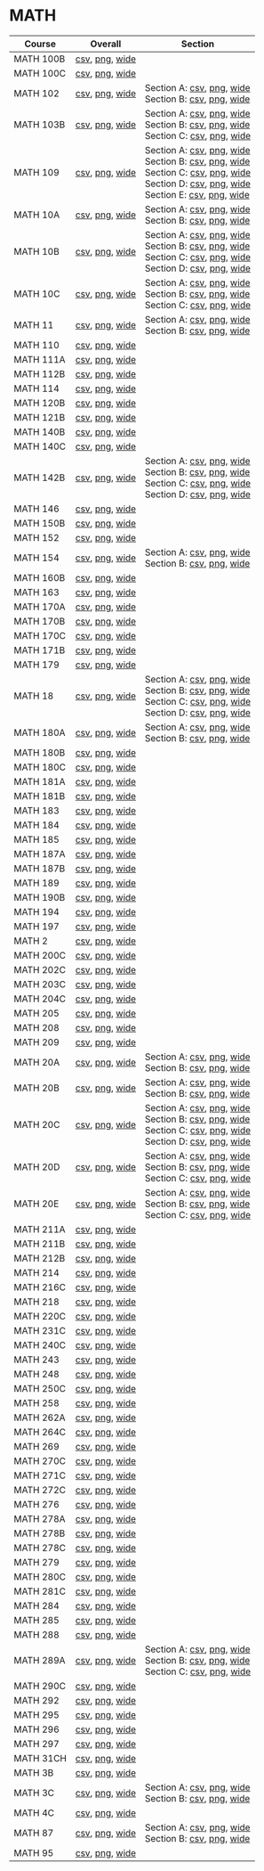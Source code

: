 # MATH

| Course | Overall | Section |
| ------ | ------- | ------- |
| MATH 100B | [csv](https://github.com/UCSD-Historical-Enrollment-Data/2025Spring/blob/main/overall/MATH%20100B.csv), [png](https://raw.githubusercontent.com/UCSD-Historical-Enrollment-Data/2025Spring/main/plot_overall/MATH%20100B.png), [wide](https://raw.githubusercontent.com/UCSD-Historical-Enrollment-Data/2025Spring/main/plot_overall_wide/MATH%20100B.png) |  |
| MATH 100C | [csv](https://github.com/UCSD-Historical-Enrollment-Data/2025Spring/blob/main/overall/MATH%20100C.csv), [png](https://raw.githubusercontent.com/UCSD-Historical-Enrollment-Data/2025Spring/main/plot_overall/MATH%20100C.png), [wide](https://raw.githubusercontent.com/UCSD-Historical-Enrollment-Data/2025Spring/main/plot_overall_wide/MATH%20100C.png) |  |
| MATH 102 | [csv](https://github.com/UCSD-Historical-Enrollment-Data/2025Spring/blob/main/overall/MATH%20102.csv), [png](https://raw.githubusercontent.com/UCSD-Historical-Enrollment-Data/2025Spring/main/plot_overall/MATH%20102.png), [wide](https://raw.githubusercontent.com/UCSD-Historical-Enrollment-Data/2025Spring/main/plot_overall_wide/MATH%20102.png) | Section A: [csv](https://github.com/UCSD-Historical-Enrollment-Data/2025Spring/blob/main/section/MATH%20102_A.csv), [png](https://raw.githubusercontent.com/UCSD-Historical-Enrollment-Data/2025Spring/main/plot_section/MATH%20102_A.png), [wide](https://raw.githubusercontent.com/UCSD-Historical-Enrollment-Data/2025Spring/main/plot_section_wide/MATH%20102_A.png)<br>Section B: [csv](https://github.com/UCSD-Historical-Enrollment-Data/2025Spring/blob/main/section/MATH%20102_B.csv), [png](https://raw.githubusercontent.com/UCSD-Historical-Enrollment-Data/2025Spring/main/plot_section/MATH%20102_B.png), [wide](https://raw.githubusercontent.com/UCSD-Historical-Enrollment-Data/2025Spring/main/plot_section_wide/MATH%20102_B.png) |
| MATH 103B | [csv](https://github.com/UCSD-Historical-Enrollment-Data/2025Spring/blob/main/overall/MATH%20103B.csv), [png](https://raw.githubusercontent.com/UCSD-Historical-Enrollment-Data/2025Spring/main/plot_overall/MATH%20103B.png), [wide](https://raw.githubusercontent.com/UCSD-Historical-Enrollment-Data/2025Spring/main/plot_overall_wide/MATH%20103B.png) | Section A: [csv](https://github.com/UCSD-Historical-Enrollment-Data/2025Spring/blob/main/section/MATH%20103B_A.csv), [png](https://raw.githubusercontent.com/UCSD-Historical-Enrollment-Data/2025Spring/main/plot_section/MATH%20103B_A.png), [wide](https://raw.githubusercontent.com/UCSD-Historical-Enrollment-Data/2025Spring/main/plot_section_wide/MATH%20103B_A.png)<br>Section B: [csv](https://github.com/UCSD-Historical-Enrollment-Data/2025Spring/blob/main/section/MATH%20103B_B.csv), [png](https://raw.githubusercontent.com/UCSD-Historical-Enrollment-Data/2025Spring/main/plot_section/MATH%20103B_B.png), [wide](https://raw.githubusercontent.com/UCSD-Historical-Enrollment-Data/2025Spring/main/plot_section_wide/MATH%20103B_B.png)<br>Section C: [csv](https://github.com/UCSD-Historical-Enrollment-Data/2025Spring/blob/main/section/MATH%20103B_C.csv), [png](https://raw.githubusercontent.com/UCSD-Historical-Enrollment-Data/2025Spring/main/plot_section/MATH%20103B_C.png), [wide](https://raw.githubusercontent.com/UCSD-Historical-Enrollment-Data/2025Spring/main/plot_section_wide/MATH%20103B_C.png) |
| MATH 109 | [csv](https://github.com/UCSD-Historical-Enrollment-Data/2025Spring/blob/main/overall/MATH%20109.csv), [png](https://raw.githubusercontent.com/UCSD-Historical-Enrollment-Data/2025Spring/main/plot_overall/MATH%20109.png), [wide](https://raw.githubusercontent.com/UCSD-Historical-Enrollment-Data/2025Spring/main/plot_overall_wide/MATH%20109.png) | Section A: [csv](https://github.com/UCSD-Historical-Enrollment-Data/2025Spring/blob/main/section/MATH%20109_A.csv), [png](https://raw.githubusercontent.com/UCSD-Historical-Enrollment-Data/2025Spring/main/plot_section/MATH%20109_A.png), [wide](https://raw.githubusercontent.com/UCSD-Historical-Enrollment-Data/2025Spring/main/plot_section_wide/MATH%20109_A.png)<br>Section B: [csv](https://github.com/UCSD-Historical-Enrollment-Data/2025Spring/blob/main/section/MATH%20109_B.csv), [png](https://raw.githubusercontent.com/UCSD-Historical-Enrollment-Data/2025Spring/main/plot_section/MATH%20109_B.png), [wide](https://raw.githubusercontent.com/UCSD-Historical-Enrollment-Data/2025Spring/main/plot_section_wide/MATH%20109_B.png)<br>Section C: [csv](https://github.com/UCSD-Historical-Enrollment-Data/2025Spring/blob/main/section/MATH%20109_C.csv), [png](https://raw.githubusercontent.com/UCSD-Historical-Enrollment-Data/2025Spring/main/plot_section/MATH%20109_C.png), [wide](https://raw.githubusercontent.com/UCSD-Historical-Enrollment-Data/2025Spring/main/plot_section_wide/MATH%20109_C.png)<br>Section D: [csv](https://github.com/UCSD-Historical-Enrollment-Data/2025Spring/blob/main/section/MATH%20109_D.csv), [png](https://raw.githubusercontent.com/UCSD-Historical-Enrollment-Data/2025Spring/main/plot_section/MATH%20109_D.png), [wide](https://raw.githubusercontent.com/UCSD-Historical-Enrollment-Data/2025Spring/main/plot_section_wide/MATH%20109_D.png)<br>Section E: [csv](https://github.com/UCSD-Historical-Enrollment-Data/2025Spring/blob/main/section/MATH%20109_E.csv), [png](https://raw.githubusercontent.com/UCSD-Historical-Enrollment-Data/2025Spring/main/plot_section/MATH%20109_E.png), [wide](https://raw.githubusercontent.com/UCSD-Historical-Enrollment-Data/2025Spring/main/plot_section_wide/MATH%20109_E.png) |
| MATH 10A | [csv](https://github.com/UCSD-Historical-Enrollment-Data/2025Spring/blob/main/overall/MATH%2010A.csv), [png](https://raw.githubusercontent.com/UCSD-Historical-Enrollment-Data/2025Spring/main/plot_overall/MATH%2010A.png), [wide](https://raw.githubusercontent.com/UCSD-Historical-Enrollment-Data/2025Spring/main/plot_overall_wide/MATH%2010A.png) | Section A: [csv](https://github.com/UCSD-Historical-Enrollment-Data/2025Spring/blob/main/section/MATH%2010A_A.csv), [png](https://raw.githubusercontent.com/UCSD-Historical-Enrollment-Data/2025Spring/main/plot_section/MATH%2010A_A.png), [wide](https://raw.githubusercontent.com/UCSD-Historical-Enrollment-Data/2025Spring/main/plot_section_wide/MATH%2010A_A.png)<br>Section B: [csv](https://github.com/UCSD-Historical-Enrollment-Data/2025Spring/blob/main/section/MATH%2010A_B.csv), [png](https://raw.githubusercontent.com/UCSD-Historical-Enrollment-Data/2025Spring/main/plot_section/MATH%2010A_B.png), [wide](https://raw.githubusercontent.com/UCSD-Historical-Enrollment-Data/2025Spring/main/plot_section_wide/MATH%2010A_B.png) |
| MATH 10B | [csv](https://github.com/UCSD-Historical-Enrollment-Data/2025Spring/blob/main/overall/MATH%2010B.csv), [png](https://raw.githubusercontent.com/UCSD-Historical-Enrollment-Data/2025Spring/main/plot_overall/MATH%2010B.png), [wide](https://raw.githubusercontent.com/UCSD-Historical-Enrollment-Data/2025Spring/main/plot_overall_wide/MATH%2010B.png) | Section A: [csv](https://github.com/UCSD-Historical-Enrollment-Data/2025Spring/blob/main/section/MATH%2010B_A.csv), [png](https://raw.githubusercontent.com/UCSD-Historical-Enrollment-Data/2025Spring/main/plot_section/MATH%2010B_A.png), [wide](https://raw.githubusercontent.com/UCSD-Historical-Enrollment-Data/2025Spring/main/plot_section_wide/MATH%2010B_A.png)<br>Section B: [csv](https://github.com/UCSD-Historical-Enrollment-Data/2025Spring/blob/main/section/MATH%2010B_B.csv), [png](https://raw.githubusercontent.com/UCSD-Historical-Enrollment-Data/2025Spring/main/plot_section/MATH%2010B_B.png), [wide](https://raw.githubusercontent.com/UCSD-Historical-Enrollment-Data/2025Spring/main/plot_section_wide/MATH%2010B_B.png)<br>Section C: [csv](https://github.com/UCSD-Historical-Enrollment-Data/2025Spring/blob/main/section/MATH%2010B_C.csv), [png](https://raw.githubusercontent.com/UCSD-Historical-Enrollment-Data/2025Spring/main/plot_section/MATH%2010B_C.png), [wide](https://raw.githubusercontent.com/UCSD-Historical-Enrollment-Data/2025Spring/main/plot_section_wide/MATH%2010B_C.png)<br>Section D: [csv](https://github.com/UCSD-Historical-Enrollment-Data/2025Spring/blob/main/section/MATH%2010B_D.csv), [png](https://raw.githubusercontent.com/UCSD-Historical-Enrollment-Data/2025Spring/main/plot_section/MATH%2010B_D.png), [wide](https://raw.githubusercontent.com/UCSD-Historical-Enrollment-Data/2025Spring/main/plot_section_wide/MATH%2010B_D.png) |
| MATH 10C | [csv](https://github.com/UCSD-Historical-Enrollment-Data/2025Spring/blob/main/overall/MATH%2010C.csv), [png](https://raw.githubusercontent.com/UCSD-Historical-Enrollment-Data/2025Spring/main/plot_overall/MATH%2010C.png), [wide](https://raw.githubusercontent.com/UCSD-Historical-Enrollment-Data/2025Spring/main/plot_overall_wide/MATH%2010C.png) | Section A: [csv](https://github.com/UCSD-Historical-Enrollment-Data/2025Spring/blob/main/section/MATH%2010C_A.csv), [png](https://raw.githubusercontent.com/UCSD-Historical-Enrollment-Data/2025Spring/main/plot_section/MATH%2010C_A.png), [wide](https://raw.githubusercontent.com/UCSD-Historical-Enrollment-Data/2025Spring/main/plot_section_wide/MATH%2010C_A.png)<br>Section B: [csv](https://github.com/UCSD-Historical-Enrollment-Data/2025Spring/blob/main/section/MATH%2010C_B.csv), [png](https://raw.githubusercontent.com/UCSD-Historical-Enrollment-Data/2025Spring/main/plot_section/MATH%2010C_B.png), [wide](https://raw.githubusercontent.com/UCSD-Historical-Enrollment-Data/2025Spring/main/plot_section_wide/MATH%2010C_B.png)<br>Section C: [csv](https://github.com/UCSD-Historical-Enrollment-Data/2025Spring/blob/main/section/MATH%2010C_C.csv), [png](https://raw.githubusercontent.com/UCSD-Historical-Enrollment-Data/2025Spring/main/plot_section/MATH%2010C_C.png), [wide](https://raw.githubusercontent.com/UCSD-Historical-Enrollment-Data/2025Spring/main/plot_section_wide/MATH%2010C_C.png) |
| MATH 11 | [csv](https://github.com/UCSD-Historical-Enrollment-Data/2025Spring/blob/main/overall/MATH%2011.csv), [png](https://raw.githubusercontent.com/UCSD-Historical-Enrollment-Data/2025Spring/main/plot_overall/MATH%2011.png), [wide](https://raw.githubusercontent.com/UCSD-Historical-Enrollment-Data/2025Spring/main/plot_overall_wide/MATH%2011.png) | Section A: [csv](https://github.com/UCSD-Historical-Enrollment-Data/2025Spring/blob/main/section/MATH%2011_A.csv), [png](https://raw.githubusercontent.com/UCSD-Historical-Enrollment-Data/2025Spring/main/plot_section/MATH%2011_A.png), [wide](https://raw.githubusercontent.com/UCSD-Historical-Enrollment-Data/2025Spring/main/plot_section_wide/MATH%2011_A.png)<br>Section B: [csv](https://github.com/UCSD-Historical-Enrollment-Data/2025Spring/blob/main/section/MATH%2011_B.csv), [png](https://raw.githubusercontent.com/UCSD-Historical-Enrollment-Data/2025Spring/main/plot_section/MATH%2011_B.png), [wide](https://raw.githubusercontent.com/UCSD-Historical-Enrollment-Data/2025Spring/main/plot_section_wide/MATH%2011_B.png) |
| MATH 110 | [csv](https://github.com/UCSD-Historical-Enrollment-Data/2025Spring/blob/main/overall/MATH%20110.csv), [png](https://raw.githubusercontent.com/UCSD-Historical-Enrollment-Data/2025Spring/main/plot_overall/MATH%20110.png), [wide](https://raw.githubusercontent.com/UCSD-Historical-Enrollment-Data/2025Spring/main/plot_overall_wide/MATH%20110.png) |  |
| MATH 111A | [csv](https://github.com/UCSD-Historical-Enrollment-Data/2025Spring/blob/main/overall/MATH%20111A.csv), [png](https://raw.githubusercontent.com/UCSD-Historical-Enrollment-Data/2025Spring/main/plot_overall/MATH%20111A.png), [wide](https://raw.githubusercontent.com/UCSD-Historical-Enrollment-Data/2025Spring/main/plot_overall_wide/MATH%20111A.png) |  |
| MATH 112B | [csv](https://github.com/UCSD-Historical-Enrollment-Data/2025Spring/blob/main/overall/MATH%20112B.csv), [png](https://raw.githubusercontent.com/UCSD-Historical-Enrollment-Data/2025Spring/main/plot_overall/MATH%20112B.png), [wide](https://raw.githubusercontent.com/UCSD-Historical-Enrollment-Data/2025Spring/main/plot_overall_wide/MATH%20112B.png) |  |
| MATH 114 | [csv](https://github.com/UCSD-Historical-Enrollment-Data/2025Spring/blob/main/overall/MATH%20114.csv), [png](https://raw.githubusercontent.com/UCSD-Historical-Enrollment-Data/2025Spring/main/plot_overall/MATH%20114.png), [wide](https://raw.githubusercontent.com/UCSD-Historical-Enrollment-Data/2025Spring/main/plot_overall_wide/MATH%20114.png) |  |
| MATH 120B | [csv](https://github.com/UCSD-Historical-Enrollment-Data/2025Spring/blob/main/overall/MATH%20120B.csv), [png](https://raw.githubusercontent.com/UCSD-Historical-Enrollment-Data/2025Spring/main/plot_overall/MATH%20120B.png), [wide](https://raw.githubusercontent.com/UCSD-Historical-Enrollment-Data/2025Spring/main/plot_overall_wide/MATH%20120B.png) |  |
| MATH 121B | [csv](https://github.com/UCSD-Historical-Enrollment-Data/2025Spring/blob/main/overall/MATH%20121B.csv), [png](https://raw.githubusercontent.com/UCSD-Historical-Enrollment-Data/2025Spring/main/plot_overall/MATH%20121B.png), [wide](https://raw.githubusercontent.com/UCSD-Historical-Enrollment-Data/2025Spring/main/plot_overall_wide/MATH%20121B.png) |  |
| MATH 140B | [csv](https://github.com/UCSD-Historical-Enrollment-Data/2025Spring/blob/main/overall/MATH%20140B.csv), [png](https://raw.githubusercontent.com/UCSD-Historical-Enrollment-Data/2025Spring/main/plot_overall/MATH%20140B.png), [wide](https://raw.githubusercontent.com/UCSD-Historical-Enrollment-Data/2025Spring/main/plot_overall_wide/MATH%20140B.png) |  |
| MATH 140C | [csv](https://github.com/UCSD-Historical-Enrollment-Data/2025Spring/blob/main/overall/MATH%20140C.csv), [png](https://raw.githubusercontent.com/UCSD-Historical-Enrollment-Data/2025Spring/main/plot_overall/MATH%20140C.png), [wide](https://raw.githubusercontent.com/UCSD-Historical-Enrollment-Data/2025Spring/main/plot_overall_wide/MATH%20140C.png) |  |
| MATH 142B | [csv](https://github.com/UCSD-Historical-Enrollment-Data/2025Spring/blob/main/overall/MATH%20142B.csv), [png](https://raw.githubusercontent.com/UCSD-Historical-Enrollment-Data/2025Spring/main/plot_overall/MATH%20142B.png), [wide](https://raw.githubusercontent.com/UCSD-Historical-Enrollment-Data/2025Spring/main/plot_overall_wide/MATH%20142B.png) | Section A: [csv](https://github.com/UCSD-Historical-Enrollment-Data/2025Spring/blob/main/section/MATH%20142B_A.csv), [png](https://raw.githubusercontent.com/UCSD-Historical-Enrollment-Data/2025Spring/main/plot_section/MATH%20142B_A.png), [wide](https://raw.githubusercontent.com/UCSD-Historical-Enrollment-Data/2025Spring/main/plot_section_wide/MATH%20142B_A.png)<br>Section B: [csv](https://github.com/UCSD-Historical-Enrollment-Data/2025Spring/blob/main/section/MATH%20142B_B.csv), [png](https://raw.githubusercontent.com/UCSD-Historical-Enrollment-Data/2025Spring/main/plot_section/MATH%20142B_B.png), [wide](https://raw.githubusercontent.com/UCSD-Historical-Enrollment-Data/2025Spring/main/plot_section_wide/MATH%20142B_B.png)<br>Section C: [csv](https://github.com/UCSD-Historical-Enrollment-Data/2025Spring/blob/main/section/MATH%20142B_C.csv), [png](https://raw.githubusercontent.com/UCSD-Historical-Enrollment-Data/2025Spring/main/plot_section/MATH%20142B_C.png), [wide](https://raw.githubusercontent.com/UCSD-Historical-Enrollment-Data/2025Spring/main/plot_section_wide/MATH%20142B_C.png)<br>Section D: [csv](https://github.com/UCSD-Historical-Enrollment-Data/2025Spring/blob/main/section/MATH%20142B_D.csv), [png](https://raw.githubusercontent.com/UCSD-Historical-Enrollment-Data/2025Spring/main/plot_section/MATH%20142B_D.png), [wide](https://raw.githubusercontent.com/UCSD-Historical-Enrollment-Data/2025Spring/main/plot_section_wide/MATH%20142B_D.png) |
| MATH 146 | [csv](https://github.com/UCSD-Historical-Enrollment-Data/2025Spring/blob/main/overall/MATH%20146.csv), [png](https://raw.githubusercontent.com/UCSD-Historical-Enrollment-Data/2025Spring/main/plot_overall/MATH%20146.png), [wide](https://raw.githubusercontent.com/UCSD-Historical-Enrollment-Data/2025Spring/main/plot_overall_wide/MATH%20146.png) |  |
| MATH 150B | [csv](https://github.com/UCSD-Historical-Enrollment-Data/2025Spring/blob/main/overall/MATH%20150B.csv), [png](https://raw.githubusercontent.com/UCSD-Historical-Enrollment-Data/2025Spring/main/plot_overall/MATH%20150B.png), [wide](https://raw.githubusercontent.com/UCSD-Historical-Enrollment-Data/2025Spring/main/plot_overall_wide/MATH%20150B.png) |  |
| MATH 152 | [csv](https://github.com/UCSD-Historical-Enrollment-Data/2025Spring/blob/main/overall/MATH%20152.csv), [png](https://raw.githubusercontent.com/UCSD-Historical-Enrollment-Data/2025Spring/main/plot_overall/MATH%20152.png), [wide](https://raw.githubusercontent.com/UCSD-Historical-Enrollment-Data/2025Spring/main/plot_overall_wide/MATH%20152.png) |  |
| MATH 154 | [csv](https://github.com/UCSD-Historical-Enrollment-Data/2025Spring/blob/main/overall/MATH%20154.csv), [png](https://raw.githubusercontent.com/UCSD-Historical-Enrollment-Data/2025Spring/main/plot_overall/MATH%20154.png), [wide](https://raw.githubusercontent.com/UCSD-Historical-Enrollment-Data/2025Spring/main/plot_overall_wide/MATH%20154.png) | Section A: [csv](https://github.com/UCSD-Historical-Enrollment-Data/2025Spring/blob/main/section/MATH%20154_A.csv), [png](https://raw.githubusercontent.com/UCSD-Historical-Enrollment-Data/2025Spring/main/plot_section/MATH%20154_A.png), [wide](https://raw.githubusercontent.com/UCSD-Historical-Enrollment-Data/2025Spring/main/plot_section_wide/MATH%20154_A.png)<br>Section B: [csv](https://github.com/UCSD-Historical-Enrollment-Data/2025Spring/blob/main/section/MATH%20154_B.csv), [png](https://raw.githubusercontent.com/UCSD-Historical-Enrollment-Data/2025Spring/main/plot_section/MATH%20154_B.png), [wide](https://raw.githubusercontent.com/UCSD-Historical-Enrollment-Data/2025Spring/main/plot_section_wide/MATH%20154_B.png) |
| MATH 160B | [csv](https://github.com/UCSD-Historical-Enrollment-Data/2025Spring/blob/main/overall/MATH%20160B.csv), [png](https://raw.githubusercontent.com/UCSD-Historical-Enrollment-Data/2025Spring/main/plot_overall/MATH%20160B.png), [wide](https://raw.githubusercontent.com/UCSD-Historical-Enrollment-Data/2025Spring/main/plot_overall_wide/MATH%20160B.png) |  |
| MATH 163 | [csv](https://github.com/UCSD-Historical-Enrollment-Data/2025Spring/blob/main/overall/MATH%20163.csv), [png](https://raw.githubusercontent.com/UCSD-Historical-Enrollment-Data/2025Spring/main/plot_overall/MATH%20163.png), [wide](https://raw.githubusercontent.com/UCSD-Historical-Enrollment-Data/2025Spring/main/plot_overall_wide/MATH%20163.png) |  |
| MATH 170A | [csv](https://github.com/UCSD-Historical-Enrollment-Data/2025Spring/blob/main/overall/MATH%20170A.csv), [png](https://raw.githubusercontent.com/UCSD-Historical-Enrollment-Data/2025Spring/main/plot_overall/MATH%20170A.png), [wide](https://raw.githubusercontent.com/UCSD-Historical-Enrollment-Data/2025Spring/main/plot_overall_wide/MATH%20170A.png) |  |
| MATH 170B | [csv](https://github.com/UCSD-Historical-Enrollment-Data/2025Spring/blob/main/overall/MATH%20170B.csv), [png](https://raw.githubusercontent.com/UCSD-Historical-Enrollment-Data/2025Spring/main/plot_overall/MATH%20170B.png), [wide](https://raw.githubusercontent.com/UCSD-Historical-Enrollment-Data/2025Spring/main/plot_overall_wide/MATH%20170B.png) |  |
| MATH 170C | [csv](https://github.com/UCSD-Historical-Enrollment-Data/2025Spring/blob/main/overall/MATH%20170C.csv), [png](https://raw.githubusercontent.com/UCSD-Historical-Enrollment-Data/2025Spring/main/plot_overall/MATH%20170C.png), [wide](https://raw.githubusercontent.com/UCSD-Historical-Enrollment-Data/2025Spring/main/plot_overall_wide/MATH%20170C.png) |  |
| MATH 171B | [csv](https://github.com/UCSD-Historical-Enrollment-Data/2025Spring/blob/main/overall/MATH%20171B.csv), [png](https://raw.githubusercontent.com/UCSD-Historical-Enrollment-Data/2025Spring/main/plot_overall/MATH%20171B.png), [wide](https://raw.githubusercontent.com/UCSD-Historical-Enrollment-Data/2025Spring/main/plot_overall_wide/MATH%20171B.png) |  |
| MATH 179 | [csv](https://github.com/UCSD-Historical-Enrollment-Data/2025Spring/blob/main/overall/MATH%20179.csv), [png](https://raw.githubusercontent.com/UCSD-Historical-Enrollment-Data/2025Spring/main/plot_overall/MATH%20179.png), [wide](https://raw.githubusercontent.com/UCSD-Historical-Enrollment-Data/2025Spring/main/plot_overall_wide/MATH%20179.png) |  |
| MATH 18 | [csv](https://github.com/UCSD-Historical-Enrollment-Data/2025Spring/blob/main/overall/MATH%2018.csv), [png](https://raw.githubusercontent.com/UCSD-Historical-Enrollment-Data/2025Spring/main/plot_overall/MATH%2018.png), [wide](https://raw.githubusercontent.com/UCSD-Historical-Enrollment-Data/2025Spring/main/plot_overall_wide/MATH%2018.png) | Section A: [csv](https://github.com/UCSD-Historical-Enrollment-Data/2025Spring/blob/main/section/MATH%2018_A.csv), [png](https://raw.githubusercontent.com/UCSD-Historical-Enrollment-Data/2025Spring/main/plot_section/MATH%2018_A.png), [wide](https://raw.githubusercontent.com/UCSD-Historical-Enrollment-Data/2025Spring/main/plot_section_wide/MATH%2018_A.png)<br>Section B: [csv](https://github.com/UCSD-Historical-Enrollment-Data/2025Spring/blob/main/section/MATH%2018_B.csv), [png](https://raw.githubusercontent.com/UCSD-Historical-Enrollment-Data/2025Spring/main/plot_section/MATH%2018_B.png), [wide](https://raw.githubusercontent.com/UCSD-Historical-Enrollment-Data/2025Spring/main/plot_section_wide/MATH%2018_B.png)<br>Section C: [csv](https://github.com/UCSD-Historical-Enrollment-Data/2025Spring/blob/main/section/MATH%2018_C.csv), [png](https://raw.githubusercontent.com/UCSD-Historical-Enrollment-Data/2025Spring/main/plot_section/MATH%2018_C.png), [wide](https://raw.githubusercontent.com/UCSD-Historical-Enrollment-Data/2025Spring/main/plot_section_wide/MATH%2018_C.png)<br>Section D: [csv](https://github.com/UCSD-Historical-Enrollment-Data/2025Spring/blob/main/section/MATH%2018_D.csv), [png](https://raw.githubusercontent.com/UCSD-Historical-Enrollment-Data/2025Spring/main/plot_section/MATH%2018_D.png), [wide](https://raw.githubusercontent.com/UCSD-Historical-Enrollment-Data/2025Spring/main/plot_section_wide/MATH%2018_D.png) |
| MATH 180A | [csv](https://github.com/UCSD-Historical-Enrollment-Data/2025Spring/blob/main/overall/MATH%20180A.csv), [png](https://raw.githubusercontent.com/UCSD-Historical-Enrollment-Data/2025Spring/main/plot_overall/MATH%20180A.png), [wide](https://raw.githubusercontent.com/UCSD-Historical-Enrollment-Data/2025Spring/main/plot_overall_wide/MATH%20180A.png) | Section A: [csv](https://github.com/UCSD-Historical-Enrollment-Data/2025Spring/blob/main/section/MATH%20180A_A.csv), [png](https://raw.githubusercontent.com/UCSD-Historical-Enrollment-Data/2025Spring/main/plot_section/MATH%20180A_A.png), [wide](https://raw.githubusercontent.com/UCSD-Historical-Enrollment-Data/2025Spring/main/plot_section_wide/MATH%20180A_A.png)<br>Section B: [csv](https://github.com/UCSD-Historical-Enrollment-Data/2025Spring/blob/main/section/MATH%20180A_B.csv), [png](https://raw.githubusercontent.com/UCSD-Historical-Enrollment-Data/2025Spring/main/plot_section/MATH%20180A_B.png), [wide](https://raw.githubusercontent.com/UCSD-Historical-Enrollment-Data/2025Spring/main/plot_section_wide/MATH%20180A_B.png) |
| MATH 180B | [csv](https://github.com/UCSD-Historical-Enrollment-Data/2025Spring/blob/main/overall/MATH%20180B.csv), [png](https://raw.githubusercontent.com/UCSD-Historical-Enrollment-Data/2025Spring/main/plot_overall/MATH%20180B.png), [wide](https://raw.githubusercontent.com/UCSD-Historical-Enrollment-Data/2025Spring/main/plot_overall_wide/MATH%20180B.png) |  |
| MATH 180C | [csv](https://github.com/UCSD-Historical-Enrollment-Data/2025Spring/blob/main/overall/MATH%20180C.csv), [png](https://raw.githubusercontent.com/UCSD-Historical-Enrollment-Data/2025Spring/main/plot_overall/MATH%20180C.png), [wide](https://raw.githubusercontent.com/UCSD-Historical-Enrollment-Data/2025Spring/main/plot_overall_wide/MATH%20180C.png) |  |
| MATH 181A | [csv](https://github.com/UCSD-Historical-Enrollment-Data/2025Spring/blob/main/overall/MATH%20181A.csv), [png](https://raw.githubusercontent.com/UCSD-Historical-Enrollment-Data/2025Spring/main/plot_overall/MATH%20181A.png), [wide](https://raw.githubusercontent.com/UCSD-Historical-Enrollment-Data/2025Spring/main/plot_overall_wide/MATH%20181A.png) |  |
| MATH 181B | [csv](https://github.com/UCSD-Historical-Enrollment-Data/2025Spring/blob/main/overall/MATH%20181B.csv), [png](https://raw.githubusercontent.com/UCSD-Historical-Enrollment-Data/2025Spring/main/plot_overall/MATH%20181B.png), [wide](https://raw.githubusercontent.com/UCSD-Historical-Enrollment-Data/2025Spring/main/plot_overall_wide/MATH%20181B.png) |  |
| MATH 183 | [csv](https://github.com/UCSD-Historical-Enrollment-Data/2025Spring/blob/main/overall/MATH%20183.csv), [png](https://raw.githubusercontent.com/UCSD-Historical-Enrollment-Data/2025Spring/main/plot_overall/MATH%20183.png), [wide](https://raw.githubusercontent.com/UCSD-Historical-Enrollment-Data/2025Spring/main/plot_overall_wide/MATH%20183.png) |  |
| MATH 184 | [csv](https://github.com/UCSD-Historical-Enrollment-Data/2025Spring/blob/main/overall/MATH%20184.csv), [png](https://raw.githubusercontent.com/UCSD-Historical-Enrollment-Data/2025Spring/main/plot_overall/MATH%20184.png), [wide](https://raw.githubusercontent.com/UCSD-Historical-Enrollment-Data/2025Spring/main/plot_overall_wide/MATH%20184.png) |  |
| MATH 185 | [csv](https://github.com/UCSD-Historical-Enrollment-Data/2025Spring/blob/main/overall/MATH%20185.csv), [png](https://raw.githubusercontent.com/UCSD-Historical-Enrollment-Data/2025Spring/main/plot_overall/MATH%20185.png), [wide](https://raw.githubusercontent.com/UCSD-Historical-Enrollment-Data/2025Spring/main/plot_overall_wide/MATH%20185.png) |  |
| MATH 187A | [csv](https://github.com/UCSD-Historical-Enrollment-Data/2025Spring/blob/main/overall/MATH%20187A.csv), [png](https://raw.githubusercontent.com/UCSD-Historical-Enrollment-Data/2025Spring/main/plot_overall/MATH%20187A.png), [wide](https://raw.githubusercontent.com/UCSD-Historical-Enrollment-Data/2025Spring/main/plot_overall_wide/MATH%20187A.png) |  |
| MATH 187B | [csv](https://github.com/UCSD-Historical-Enrollment-Data/2025Spring/blob/main/overall/MATH%20187B.csv), [png](https://raw.githubusercontent.com/UCSD-Historical-Enrollment-Data/2025Spring/main/plot_overall/MATH%20187B.png), [wide](https://raw.githubusercontent.com/UCSD-Historical-Enrollment-Data/2025Spring/main/plot_overall_wide/MATH%20187B.png) |  |
| MATH 189 | [csv](https://github.com/UCSD-Historical-Enrollment-Data/2025Spring/blob/main/overall/MATH%20189.csv), [png](https://raw.githubusercontent.com/UCSD-Historical-Enrollment-Data/2025Spring/main/plot_overall/MATH%20189.png), [wide](https://raw.githubusercontent.com/UCSD-Historical-Enrollment-Data/2025Spring/main/plot_overall_wide/MATH%20189.png) |  |
| MATH 190B | [csv](https://github.com/UCSD-Historical-Enrollment-Data/2025Spring/blob/main/overall/MATH%20190B.csv), [png](https://raw.githubusercontent.com/UCSD-Historical-Enrollment-Data/2025Spring/main/plot_overall/MATH%20190B.png), [wide](https://raw.githubusercontent.com/UCSD-Historical-Enrollment-Data/2025Spring/main/plot_overall_wide/MATH%20190B.png) |  |
| MATH 194 | [csv](https://github.com/UCSD-Historical-Enrollment-Data/2025Spring/blob/main/overall/MATH%20194.csv), [png](https://raw.githubusercontent.com/UCSD-Historical-Enrollment-Data/2025Spring/main/plot_overall/MATH%20194.png), [wide](https://raw.githubusercontent.com/UCSD-Historical-Enrollment-Data/2025Spring/main/plot_overall_wide/MATH%20194.png) |  |
| MATH 197 | [csv](https://github.com/UCSD-Historical-Enrollment-Data/2025Spring/blob/main/overall/MATH%20197.csv), [png](https://raw.githubusercontent.com/UCSD-Historical-Enrollment-Data/2025Spring/main/plot_overall/MATH%20197.png), [wide](https://raw.githubusercontent.com/UCSD-Historical-Enrollment-Data/2025Spring/main/plot_overall_wide/MATH%20197.png) |  |
| MATH 2 | [csv](https://github.com/UCSD-Historical-Enrollment-Data/2025Spring/blob/main/overall/MATH%202.csv), [png](https://raw.githubusercontent.com/UCSD-Historical-Enrollment-Data/2025Spring/main/plot_overall/MATH%202.png), [wide](https://raw.githubusercontent.com/UCSD-Historical-Enrollment-Data/2025Spring/main/plot_overall_wide/MATH%202.png) |  |
| MATH 200C | [csv](https://github.com/UCSD-Historical-Enrollment-Data/2025Spring/blob/main/overall/MATH%20200C.csv), [png](https://raw.githubusercontent.com/UCSD-Historical-Enrollment-Data/2025Spring/main/plot_overall/MATH%20200C.png), [wide](https://raw.githubusercontent.com/UCSD-Historical-Enrollment-Data/2025Spring/main/plot_overall_wide/MATH%20200C.png) |  |
| MATH 202C | [csv](https://github.com/UCSD-Historical-Enrollment-Data/2025Spring/blob/main/overall/MATH%20202C.csv), [png](https://raw.githubusercontent.com/UCSD-Historical-Enrollment-Data/2025Spring/main/plot_overall/MATH%20202C.png), [wide](https://raw.githubusercontent.com/UCSD-Historical-Enrollment-Data/2025Spring/main/plot_overall_wide/MATH%20202C.png) |  |
| MATH 203C | [csv](https://github.com/UCSD-Historical-Enrollment-Data/2025Spring/blob/main/overall/MATH%20203C.csv), [png](https://raw.githubusercontent.com/UCSD-Historical-Enrollment-Data/2025Spring/main/plot_overall/MATH%20203C.png), [wide](https://raw.githubusercontent.com/UCSD-Historical-Enrollment-Data/2025Spring/main/plot_overall_wide/MATH%20203C.png) |  |
| MATH 204C | [csv](https://github.com/UCSD-Historical-Enrollment-Data/2025Spring/blob/main/overall/MATH%20204C.csv), [png](https://raw.githubusercontent.com/UCSD-Historical-Enrollment-Data/2025Spring/main/plot_overall/MATH%20204C.png), [wide](https://raw.githubusercontent.com/UCSD-Historical-Enrollment-Data/2025Spring/main/plot_overall_wide/MATH%20204C.png) |  |
| MATH 205 | [csv](https://github.com/UCSD-Historical-Enrollment-Data/2025Spring/blob/main/overall/MATH%20205.csv), [png](https://raw.githubusercontent.com/UCSD-Historical-Enrollment-Data/2025Spring/main/plot_overall/MATH%20205.png), [wide](https://raw.githubusercontent.com/UCSD-Historical-Enrollment-Data/2025Spring/main/plot_overall_wide/MATH%20205.png) |  |
| MATH 208 | [csv](https://github.com/UCSD-Historical-Enrollment-Data/2025Spring/blob/main/overall/MATH%20208.csv), [png](https://raw.githubusercontent.com/UCSD-Historical-Enrollment-Data/2025Spring/main/plot_overall/MATH%20208.png), [wide](https://raw.githubusercontent.com/UCSD-Historical-Enrollment-Data/2025Spring/main/plot_overall_wide/MATH%20208.png) |  |
| MATH 209 | [csv](https://github.com/UCSD-Historical-Enrollment-Data/2025Spring/blob/main/overall/MATH%20209.csv), [png](https://raw.githubusercontent.com/UCSD-Historical-Enrollment-Data/2025Spring/main/plot_overall/MATH%20209.png), [wide](https://raw.githubusercontent.com/UCSD-Historical-Enrollment-Data/2025Spring/main/plot_overall_wide/MATH%20209.png) |  |
| MATH 20A | [csv](https://github.com/UCSD-Historical-Enrollment-Data/2025Spring/blob/main/overall/MATH%2020A.csv), [png](https://raw.githubusercontent.com/UCSD-Historical-Enrollment-Data/2025Spring/main/plot_overall/MATH%2020A.png), [wide](https://raw.githubusercontent.com/UCSD-Historical-Enrollment-Data/2025Spring/main/plot_overall_wide/MATH%2020A.png) | Section A: [csv](https://github.com/UCSD-Historical-Enrollment-Data/2025Spring/blob/main/section/MATH%2020A_A.csv), [png](https://raw.githubusercontent.com/UCSD-Historical-Enrollment-Data/2025Spring/main/plot_section/MATH%2020A_A.png), [wide](https://raw.githubusercontent.com/UCSD-Historical-Enrollment-Data/2025Spring/main/plot_section_wide/MATH%2020A_A.png)<br>Section B: [csv](https://github.com/UCSD-Historical-Enrollment-Data/2025Spring/blob/main/section/MATH%2020A_B.csv), [png](https://raw.githubusercontent.com/UCSD-Historical-Enrollment-Data/2025Spring/main/plot_section/MATH%2020A_B.png), [wide](https://raw.githubusercontent.com/UCSD-Historical-Enrollment-Data/2025Spring/main/plot_section_wide/MATH%2020A_B.png) |
| MATH 20B | [csv](https://github.com/UCSD-Historical-Enrollment-Data/2025Spring/blob/main/overall/MATH%2020B.csv), [png](https://raw.githubusercontent.com/UCSD-Historical-Enrollment-Data/2025Spring/main/plot_overall/MATH%2020B.png), [wide](https://raw.githubusercontent.com/UCSD-Historical-Enrollment-Data/2025Spring/main/plot_overall_wide/MATH%2020B.png) | Section A: [csv](https://github.com/UCSD-Historical-Enrollment-Data/2025Spring/blob/main/section/MATH%2020B_A.csv), [png](https://raw.githubusercontent.com/UCSD-Historical-Enrollment-Data/2025Spring/main/plot_section/MATH%2020B_A.png), [wide](https://raw.githubusercontent.com/UCSD-Historical-Enrollment-Data/2025Spring/main/plot_section_wide/MATH%2020B_A.png)<br>Section B: [csv](https://github.com/UCSD-Historical-Enrollment-Data/2025Spring/blob/main/section/MATH%2020B_B.csv), [png](https://raw.githubusercontent.com/UCSD-Historical-Enrollment-Data/2025Spring/main/plot_section/MATH%2020B_B.png), [wide](https://raw.githubusercontent.com/UCSD-Historical-Enrollment-Data/2025Spring/main/plot_section_wide/MATH%2020B_B.png) |
| MATH 20C | [csv](https://github.com/UCSD-Historical-Enrollment-Data/2025Spring/blob/main/overall/MATH%2020C.csv), [png](https://raw.githubusercontent.com/UCSD-Historical-Enrollment-Data/2025Spring/main/plot_overall/MATH%2020C.png), [wide](https://raw.githubusercontent.com/UCSD-Historical-Enrollment-Data/2025Spring/main/plot_overall_wide/MATH%2020C.png) | Section A: [csv](https://github.com/UCSD-Historical-Enrollment-Data/2025Spring/blob/main/section/MATH%2020C_A.csv), [png](https://raw.githubusercontent.com/UCSD-Historical-Enrollment-Data/2025Spring/main/plot_section/MATH%2020C_A.png), [wide](https://raw.githubusercontent.com/UCSD-Historical-Enrollment-Data/2025Spring/main/plot_section_wide/MATH%2020C_A.png)<br>Section B: [csv](https://github.com/UCSD-Historical-Enrollment-Data/2025Spring/blob/main/section/MATH%2020C_B.csv), [png](https://raw.githubusercontent.com/UCSD-Historical-Enrollment-Data/2025Spring/main/plot_section/MATH%2020C_B.png), [wide](https://raw.githubusercontent.com/UCSD-Historical-Enrollment-Data/2025Spring/main/plot_section_wide/MATH%2020C_B.png)<br>Section C: [csv](https://github.com/UCSD-Historical-Enrollment-Data/2025Spring/blob/main/section/MATH%2020C_C.csv), [png](https://raw.githubusercontent.com/UCSD-Historical-Enrollment-Data/2025Spring/main/plot_section/MATH%2020C_C.png), [wide](https://raw.githubusercontent.com/UCSD-Historical-Enrollment-Data/2025Spring/main/plot_section_wide/MATH%2020C_C.png)<br>Section D: [csv](https://github.com/UCSD-Historical-Enrollment-Data/2025Spring/blob/main/section/MATH%2020C_D.csv), [png](https://raw.githubusercontent.com/UCSD-Historical-Enrollment-Data/2025Spring/main/plot_section/MATH%2020C_D.png), [wide](https://raw.githubusercontent.com/UCSD-Historical-Enrollment-Data/2025Spring/main/plot_section_wide/MATH%2020C_D.png) |
| MATH 20D | [csv](https://github.com/UCSD-Historical-Enrollment-Data/2025Spring/blob/main/overall/MATH%2020D.csv), [png](https://raw.githubusercontent.com/UCSD-Historical-Enrollment-Data/2025Spring/main/plot_overall/MATH%2020D.png), [wide](https://raw.githubusercontent.com/UCSD-Historical-Enrollment-Data/2025Spring/main/plot_overall_wide/MATH%2020D.png) | Section A: [csv](https://github.com/UCSD-Historical-Enrollment-Data/2025Spring/blob/main/section/MATH%2020D_A.csv), [png](https://raw.githubusercontent.com/UCSD-Historical-Enrollment-Data/2025Spring/main/plot_section/MATH%2020D_A.png), [wide](https://raw.githubusercontent.com/UCSD-Historical-Enrollment-Data/2025Spring/main/plot_section_wide/MATH%2020D_A.png)<br>Section B: [csv](https://github.com/UCSD-Historical-Enrollment-Data/2025Spring/blob/main/section/MATH%2020D_B.csv), [png](https://raw.githubusercontent.com/UCSD-Historical-Enrollment-Data/2025Spring/main/plot_section/MATH%2020D_B.png), [wide](https://raw.githubusercontent.com/UCSD-Historical-Enrollment-Data/2025Spring/main/plot_section_wide/MATH%2020D_B.png)<br>Section C: [csv](https://github.com/UCSD-Historical-Enrollment-Data/2025Spring/blob/main/section/MATH%2020D_C.csv), [png](https://raw.githubusercontent.com/UCSD-Historical-Enrollment-Data/2025Spring/main/plot_section/MATH%2020D_C.png), [wide](https://raw.githubusercontent.com/UCSD-Historical-Enrollment-Data/2025Spring/main/plot_section_wide/MATH%2020D_C.png) |
| MATH 20E | [csv](https://github.com/UCSD-Historical-Enrollment-Data/2025Spring/blob/main/overall/MATH%2020E.csv), [png](https://raw.githubusercontent.com/UCSD-Historical-Enrollment-Data/2025Spring/main/plot_overall/MATH%2020E.png), [wide](https://raw.githubusercontent.com/UCSD-Historical-Enrollment-Data/2025Spring/main/plot_overall_wide/MATH%2020E.png) | Section A: [csv](https://github.com/UCSD-Historical-Enrollment-Data/2025Spring/blob/main/section/MATH%2020E_A.csv), [png](https://raw.githubusercontent.com/UCSD-Historical-Enrollment-Data/2025Spring/main/plot_section/MATH%2020E_A.png), [wide](https://raw.githubusercontent.com/UCSD-Historical-Enrollment-Data/2025Spring/main/plot_section_wide/MATH%2020E_A.png)<br>Section B: [csv](https://github.com/UCSD-Historical-Enrollment-Data/2025Spring/blob/main/section/MATH%2020E_B.csv), [png](https://raw.githubusercontent.com/UCSD-Historical-Enrollment-Data/2025Spring/main/plot_section/MATH%2020E_B.png), [wide](https://raw.githubusercontent.com/UCSD-Historical-Enrollment-Data/2025Spring/main/plot_section_wide/MATH%2020E_B.png)<br>Section C: [csv](https://github.com/UCSD-Historical-Enrollment-Data/2025Spring/blob/main/section/MATH%2020E_C.csv), [png](https://raw.githubusercontent.com/UCSD-Historical-Enrollment-Data/2025Spring/main/plot_section/MATH%2020E_C.png), [wide](https://raw.githubusercontent.com/UCSD-Historical-Enrollment-Data/2025Spring/main/plot_section_wide/MATH%2020E_C.png) |
| MATH 211A | [csv](https://github.com/UCSD-Historical-Enrollment-Data/2025Spring/blob/main/overall/MATH%20211A.csv), [png](https://raw.githubusercontent.com/UCSD-Historical-Enrollment-Data/2025Spring/main/plot_overall/MATH%20211A.png), [wide](https://raw.githubusercontent.com/UCSD-Historical-Enrollment-Data/2025Spring/main/plot_overall_wide/MATH%20211A.png) |  |
| MATH 211B | [csv](https://github.com/UCSD-Historical-Enrollment-Data/2025Spring/blob/main/overall/MATH%20211B.csv), [png](https://raw.githubusercontent.com/UCSD-Historical-Enrollment-Data/2025Spring/main/plot_overall/MATH%20211B.png), [wide](https://raw.githubusercontent.com/UCSD-Historical-Enrollment-Data/2025Spring/main/plot_overall_wide/MATH%20211B.png) |  |
| MATH 212B | [csv](https://github.com/UCSD-Historical-Enrollment-Data/2025Spring/blob/main/overall/MATH%20212B.csv), [png](https://raw.githubusercontent.com/UCSD-Historical-Enrollment-Data/2025Spring/main/plot_overall/MATH%20212B.png), [wide](https://raw.githubusercontent.com/UCSD-Historical-Enrollment-Data/2025Spring/main/plot_overall_wide/MATH%20212B.png) |  |
| MATH 214 | [csv](https://github.com/UCSD-Historical-Enrollment-Data/2025Spring/blob/main/overall/MATH%20214.csv), [png](https://raw.githubusercontent.com/UCSD-Historical-Enrollment-Data/2025Spring/main/plot_overall/MATH%20214.png), [wide](https://raw.githubusercontent.com/UCSD-Historical-Enrollment-Data/2025Spring/main/plot_overall_wide/MATH%20214.png) |  |
| MATH 216C | [csv](https://github.com/UCSD-Historical-Enrollment-Data/2025Spring/blob/main/overall/MATH%20216C.csv), [png](https://raw.githubusercontent.com/UCSD-Historical-Enrollment-Data/2025Spring/main/plot_overall/MATH%20216C.png), [wide](https://raw.githubusercontent.com/UCSD-Historical-Enrollment-Data/2025Spring/main/plot_overall_wide/MATH%20216C.png) |  |
| MATH 218 | [csv](https://github.com/UCSD-Historical-Enrollment-Data/2025Spring/blob/main/overall/MATH%20218.csv), [png](https://raw.githubusercontent.com/UCSD-Historical-Enrollment-Data/2025Spring/main/plot_overall/MATH%20218.png), [wide](https://raw.githubusercontent.com/UCSD-Historical-Enrollment-Data/2025Spring/main/plot_overall_wide/MATH%20218.png) |  |
| MATH 220C | [csv](https://github.com/UCSD-Historical-Enrollment-Data/2025Spring/blob/main/overall/MATH%20220C.csv), [png](https://raw.githubusercontent.com/UCSD-Historical-Enrollment-Data/2025Spring/main/plot_overall/MATH%20220C.png), [wide](https://raw.githubusercontent.com/UCSD-Historical-Enrollment-Data/2025Spring/main/plot_overall_wide/MATH%20220C.png) |  |
| MATH 231C | [csv](https://github.com/UCSD-Historical-Enrollment-Data/2025Spring/blob/main/overall/MATH%20231C.csv), [png](https://raw.githubusercontent.com/UCSD-Historical-Enrollment-Data/2025Spring/main/plot_overall/MATH%20231C.png), [wide](https://raw.githubusercontent.com/UCSD-Historical-Enrollment-Data/2025Spring/main/plot_overall_wide/MATH%20231C.png) |  |
| MATH 240C | [csv](https://github.com/UCSD-Historical-Enrollment-Data/2025Spring/blob/main/overall/MATH%20240C.csv), [png](https://raw.githubusercontent.com/UCSD-Historical-Enrollment-Data/2025Spring/main/plot_overall/MATH%20240C.png), [wide](https://raw.githubusercontent.com/UCSD-Historical-Enrollment-Data/2025Spring/main/plot_overall_wide/MATH%20240C.png) |  |
| MATH 243 | [csv](https://github.com/UCSD-Historical-Enrollment-Data/2025Spring/blob/main/overall/MATH%20243.csv), [png](https://raw.githubusercontent.com/UCSD-Historical-Enrollment-Data/2025Spring/main/plot_overall/MATH%20243.png), [wide](https://raw.githubusercontent.com/UCSD-Historical-Enrollment-Data/2025Spring/main/plot_overall_wide/MATH%20243.png) |  |
| MATH 248 | [csv](https://github.com/UCSD-Historical-Enrollment-Data/2025Spring/blob/main/overall/MATH%20248.csv), [png](https://raw.githubusercontent.com/UCSD-Historical-Enrollment-Data/2025Spring/main/plot_overall/MATH%20248.png), [wide](https://raw.githubusercontent.com/UCSD-Historical-Enrollment-Data/2025Spring/main/plot_overall_wide/MATH%20248.png) |  |
| MATH 250C | [csv](https://github.com/UCSD-Historical-Enrollment-Data/2025Spring/blob/main/overall/MATH%20250C.csv), [png](https://raw.githubusercontent.com/UCSD-Historical-Enrollment-Data/2025Spring/main/plot_overall/MATH%20250C.png), [wide](https://raw.githubusercontent.com/UCSD-Historical-Enrollment-Data/2025Spring/main/plot_overall_wide/MATH%20250C.png) |  |
| MATH 258 | [csv](https://github.com/UCSD-Historical-Enrollment-Data/2025Spring/blob/main/overall/MATH%20258.csv), [png](https://raw.githubusercontent.com/UCSD-Historical-Enrollment-Data/2025Spring/main/plot_overall/MATH%20258.png), [wide](https://raw.githubusercontent.com/UCSD-Historical-Enrollment-Data/2025Spring/main/plot_overall_wide/MATH%20258.png) |  |
| MATH 262A | [csv](https://github.com/UCSD-Historical-Enrollment-Data/2025Spring/blob/main/overall/MATH%20262A.csv), [png](https://raw.githubusercontent.com/UCSD-Historical-Enrollment-Data/2025Spring/main/plot_overall/MATH%20262A.png), [wide](https://raw.githubusercontent.com/UCSD-Historical-Enrollment-Data/2025Spring/main/plot_overall_wide/MATH%20262A.png) |  |
| MATH 264C | [csv](https://github.com/UCSD-Historical-Enrollment-Data/2025Spring/blob/main/overall/MATH%20264C.csv), [png](https://raw.githubusercontent.com/UCSD-Historical-Enrollment-Data/2025Spring/main/plot_overall/MATH%20264C.png), [wide](https://raw.githubusercontent.com/UCSD-Historical-Enrollment-Data/2025Spring/main/plot_overall_wide/MATH%20264C.png) |  |
| MATH 269 | [csv](https://github.com/UCSD-Historical-Enrollment-Data/2025Spring/blob/main/overall/MATH%20269.csv), [png](https://raw.githubusercontent.com/UCSD-Historical-Enrollment-Data/2025Spring/main/plot_overall/MATH%20269.png), [wide](https://raw.githubusercontent.com/UCSD-Historical-Enrollment-Data/2025Spring/main/plot_overall_wide/MATH%20269.png) |  |
| MATH 270C | [csv](https://github.com/UCSD-Historical-Enrollment-Data/2025Spring/blob/main/overall/MATH%20270C.csv), [png](https://raw.githubusercontent.com/UCSD-Historical-Enrollment-Data/2025Spring/main/plot_overall/MATH%20270C.png), [wide](https://raw.githubusercontent.com/UCSD-Historical-Enrollment-Data/2025Spring/main/plot_overall_wide/MATH%20270C.png) |  |
| MATH 271C | [csv](https://github.com/UCSD-Historical-Enrollment-Data/2025Spring/blob/main/overall/MATH%20271C.csv), [png](https://raw.githubusercontent.com/UCSD-Historical-Enrollment-Data/2025Spring/main/plot_overall/MATH%20271C.png), [wide](https://raw.githubusercontent.com/UCSD-Historical-Enrollment-Data/2025Spring/main/plot_overall_wide/MATH%20271C.png) |  |
| MATH 272C | [csv](https://github.com/UCSD-Historical-Enrollment-Data/2025Spring/blob/main/overall/MATH%20272C.csv), [png](https://raw.githubusercontent.com/UCSD-Historical-Enrollment-Data/2025Spring/main/plot_overall/MATH%20272C.png), [wide](https://raw.githubusercontent.com/UCSD-Historical-Enrollment-Data/2025Spring/main/plot_overall_wide/MATH%20272C.png) |  |
| MATH 276 | [csv](https://github.com/UCSD-Historical-Enrollment-Data/2025Spring/blob/main/overall/MATH%20276.csv), [png](https://raw.githubusercontent.com/UCSD-Historical-Enrollment-Data/2025Spring/main/plot_overall/MATH%20276.png), [wide](https://raw.githubusercontent.com/UCSD-Historical-Enrollment-Data/2025Spring/main/plot_overall_wide/MATH%20276.png) |  |
| MATH 278A | [csv](https://github.com/UCSD-Historical-Enrollment-Data/2025Spring/blob/main/overall/MATH%20278A.csv), [png](https://raw.githubusercontent.com/UCSD-Historical-Enrollment-Data/2025Spring/main/plot_overall/MATH%20278A.png), [wide](https://raw.githubusercontent.com/UCSD-Historical-Enrollment-Data/2025Spring/main/plot_overall_wide/MATH%20278A.png) |  |
| MATH 278B | [csv](https://github.com/UCSD-Historical-Enrollment-Data/2025Spring/blob/main/overall/MATH%20278B.csv), [png](https://raw.githubusercontent.com/UCSD-Historical-Enrollment-Data/2025Spring/main/plot_overall/MATH%20278B.png), [wide](https://raw.githubusercontent.com/UCSD-Historical-Enrollment-Data/2025Spring/main/plot_overall_wide/MATH%20278B.png) |  |
| MATH 278C | [csv](https://github.com/UCSD-Historical-Enrollment-Data/2025Spring/blob/main/overall/MATH%20278C.csv), [png](https://raw.githubusercontent.com/UCSD-Historical-Enrollment-Data/2025Spring/main/plot_overall/MATH%20278C.png), [wide](https://raw.githubusercontent.com/UCSD-Historical-Enrollment-Data/2025Spring/main/plot_overall_wide/MATH%20278C.png) |  |
| MATH 279 | [csv](https://github.com/UCSD-Historical-Enrollment-Data/2025Spring/blob/main/overall/MATH%20279.csv), [png](https://raw.githubusercontent.com/UCSD-Historical-Enrollment-Data/2025Spring/main/plot_overall/MATH%20279.png), [wide](https://raw.githubusercontent.com/UCSD-Historical-Enrollment-Data/2025Spring/main/plot_overall_wide/MATH%20279.png) |  |
| MATH 280C | [csv](https://github.com/UCSD-Historical-Enrollment-Data/2025Spring/blob/main/overall/MATH%20280C.csv), [png](https://raw.githubusercontent.com/UCSD-Historical-Enrollment-Data/2025Spring/main/plot_overall/MATH%20280C.png), [wide](https://raw.githubusercontent.com/UCSD-Historical-Enrollment-Data/2025Spring/main/plot_overall_wide/MATH%20280C.png) |  |
| MATH 281C | [csv](https://github.com/UCSD-Historical-Enrollment-Data/2025Spring/blob/main/overall/MATH%20281C.csv), [png](https://raw.githubusercontent.com/UCSD-Historical-Enrollment-Data/2025Spring/main/plot_overall/MATH%20281C.png), [wide](https://raw.githubusercontent.com/UCSD-Historical-Enrollment-Data/2025Spring/main/plot_overall_wide/MATH%20281C.png) |  |
| MATH 284 | [csv](https://github.com/UCSD-Historical-Enrollment-Data/2025Spring/blob/main/overall/MATH%20284.csv), [png](https://raw.githubusercontent.com/UCSD-Historical-Enrollment-Data/2025Spring/main/plot_overall/MATH%20284.png), [wide](https://raw.githubusercontent.com/UCSD-Historical-Enrollment-Data/2025Spring/main/plot_overall_wide/MATH%20284.png) |  |
| MATH 285 | [csv](https://github.com/UCSD-Historical-Enrollment-Data/2025Spring/blob/main/overall/MATH%20285.csv), [png](https://raw.githubusercontent.com/UCSD-Historical-Enrollment-Data/2025Spring/main/plot_overall/MATH%20285.png), [wide](https://raw.githubusercontent.com/UCSD-Historical-Enrollment-Data/2025Spring/main/plot_overall_wide/MATH%20285.png) |  |
| MATH 288 | [csv](https://github.com/UCSD-Historical-Enrollment-Data/2025Spring/blob/main/overall/MATH%20288.csv), [png](https://raw.githubusercontent.com/UCSD-Historical-Enrollment-Data/2025Spring/main/plot_overall/MATH%20288.png), [wide](https://raw.githubusercontent.com/UCSD-Historical-Enrollment-Data/2025Spring/main/plot_overall_wide/MATH%20288.png) |  |
| MATH 289A | [csv](https://github.com/UCSD-Historical-Enrollment-Data/2025Spring/blob/main/overall/MATH%20289A.csv), [png](https://raw.githubusercontent.com/UCSD-Historical-Enrollment-Data/2025Spring/main/plot_overall/MATH%20289A.png), [wide](https://raw.githubusercontent.com/UCSD-Historical-Enrollment-Data/2025Spring/main/plot_overall_wide/MATH%20289A.png) | Section A: [csv](https://github.com/UCSD-Historical-Enrollment-Data/2025Spring/blob/main/section/MATH%20289A_A.csv), [png](https://raw.githubusercontent.com/UCSD-Historical-Enrollment-Data/2025Spring/main/plot_section/MATH%20289A_A.png), [wide](https://raw.githubusercontent.com/UCSD-Historical-Enrollment-Data/2025Spring/main/plot_section_wide/MATH%20289A_A.png)<br>Section B: [csv](https://github.com/UCSD-Historical-Enrollment-Data/2025Spring/blob/main/section/MATH%20289A_B.csv), [png](https://raw.githubusercontent.com/UCSD-Historical-Enrollment-Data/2025Spring/main/plot_section/MATH%20289A_B.png), [wide](https://raw.githubusercontent.com/UCSD-Historical-Enrollment-Data/2025Spring/main/plot_section_wide/MATH%20289A_B.png)<br>Section C: [csv](https://github.com/UCSD-Historical-Enrollment-Data/2025Spring/blob/main/section/MATH%20289A_C.csv), [png](https://raw.githubusercontent.com/UCSD-Historical-Enrollment-Data/2025Spring/main/plot_section/MATH%20289A_C.png), [wide](https://raw.githubusercontent.com/UCSD-Historical-Enrollment-Data/2025Spring/main/plot_section_wide/MATH%20289A_C.png) |
| MATH 290C | [csv](https://github.com/UCSD-Historical-Enrollment-Data/2025Spring/blob/main/overall/MATH%20290C.csv), [png](https://raw.githubusercontent.com/UCSD-Historical-Enrollment-Data/2025Spring/main/plot_overall/MATH%20290C.png), [wide](https://raw.githubusercontent.com/UCSD-Historical-Enrollment-Data/2025Spring/main/plot_overall_wide/MATH%20290C.png) |  |
| MATH 292 | [csv](https://github.com/UCSD-Historical-Enrollment-Data/2025Spring/blob/main/overall/MATH%20292.csv), [png](https://raw.githubusercontent.com/UCSD-Historical-Enrollment-Data/2025Spring/main/plot_overall/MATH%20292.png), [wide](https://raw.githubusercontent.com/UCSD-Historical-Enrollment-Data/2025Spring/main/plot_overall_wide/MATH%20292.png) |  |
| MATH 295 | [csv](https://github.com/UCSD-Historical-Enrollment-Data/2025Spring/blob/main/overall/MATH%20295.csv), [png](https://raw.githubusercontent.com/UCSD-Historical-Enrollment-Data/2025Spring/main/plot_overall/MATH%20295.png), [wide](https://raw.githubusercontent.com/UCSD-Historical-Enrollment-Data/2025Spring/main/plot_overall_wide/MATH%20295.png) |  |
| MATH 296 | [csv](https://github.com/UCSD-Historical-Enrollment-Data/2025Spring/blob/main/overall/MATH%20296.csv), [png](https://raw.githubusercontent.com/UCSD-Historical-Enrollment-Data/2025Spring/main/plot_overall/MATH%20296.png), [wide](https://raw.githubusercontent.com/UCSD-Historical-Enrollment-Data/2025Spring/main/plot_overall_wide/MATH%20296.png) |  |
| MATH 297 | [csv](https://github.com/UCSD-Historical-Enrollment-Data/2025Spring/blob/main/overall/MATH%20297.csv), [png](https://raw.githubusercontent.com/UCSD-Historical-Enrollment-Data/2025Spring/main/plot_overall/MATH%20297.png), [wide](https://raw.githubusercontent.com/UCSD-Historical-Enrollment-Data/2025Spring/main/plot_overall_wide/MATH%20297.png) |  |
| MATH 31CH | [csv](https://github.com/UCSD-Historical-Enrollment-Data/2025Spring/blob/main/overall/MATH%2031CH.csv), [png](https://raw.githubusercontent.com/UCSD-Historical-Enrollment-Data/2025Spring/main/plot_overall/MATH%2031CH.png), [wide](https://raw.githubusercontent.com/UCSD-Historical-Enrollment-Data/2025Spring/main/plot_overall_wide/MATH%2031CH.png) |  |
| MATH 3B | [csv](https://github.com/UCSD-Historical-Enrollment-Data/2025Spring/blob/main/overall/MATH%203B.csv), [png](https://raw.githubusercontent.com/UCSD-Historical-Enrollment-Data/2025Spring/main/plot_overall/MATH%203B.png), [wide](https://raw.githubusercontent.com/UCSD-Historical-Enrollment-Data/2025Spring/main/plot_overall_wide/MATH%203B.png) |  |
| MATH 3C | [csv](https://github.com/UCSD-Historical-Enrollment-Data/2025Spring/blob/main/overall/MATH%203C.csv), [png](https://raw.githubusercontent.com/UCSD-Historical-Enrollment-Data/2025Spring/main/plot_overall/MATH%203C.png), [wide](https://raw.githubusercontent.com/UCSD-Historical-Enrollment-Data/2025Spring/main/plot_overall_wide/MATH%203C.png) | Section A: [csv](https://github.com/UCSD-Historical-Enrollment-Data/2025Spring/blob/main/section/MATH%203C_A.csv), [png](https://raw.githubusercontent.com/UCSD-Historical-Enrollment-Data/2025Spring/main/plot_section/MATH%203C_A.png), [wide](https://raw.githubusercontent.com/UCSD-Historical-Enrollment-Data/2025Spring/main/plot_section_wide/MATH%203C_A.png)<br>Section B: [csv](https://github.com/UCSD-Historical-Enrollment-Data/2025Spring/blob/main/section/MATH%203C_B.csv), [png](https://raw.githubusercontent.com/UCSD-Historical-Enrollment-Data/2025Spring/main/plot_section/MATH%203C_B.png), [wide](https://raw.githubusercontent.com/UCSD-Historical-Enrollment-Data/2025Spring/main/plot_section_wide/MATH%203C_B.png) |
| MATH 4C | [csv](https://github.com/UCSD-Historical-Enrollment-Data/2025Spring/blob/main/overall/MATH%204C.csv), [png](https://raw.githubusercontent.com/UCSD-Historical-Enrollment-Data/2025Spring/main/plot_overall/MATH%204C.png), [wide](https://raw.githubusercontent.com/UCSD-Historical-Enrollment-Data/2025Spring/main/plot_overall_wide/MATH%204C.png) |  |
| MATH 87 | [csv](https://github.com/UCSD-Historical-Enrollment-Data/2025Spring/blob/main/overall/MATH%2087.csv), [png](https://raw.githubusercontent.com/UCSD-Historical-Enrollment-Data/2025Spring/main/plot_overall/MATH%2087.png), [wide](https://raw.githubusercontent.com/UCSD-Historical-Enrollment-Data/2025Spring/main/plot_overall_wide/MATH%2087.png) | Section A: [csv](https://github.com/UCSD-Historical-Enrollment-Data/2025Spring/blob/main/section/MATH%2087_A.csv), [png](https://raw.githubusercontent.com/UCSD-Historical-Enrollment-Data/2025Spring/main/plot_section/MATH%2087_A.png), [wide](https://raw.githubusercontent.com/UCSD-Historical-Enrollment-Data/2025Spring/main/plot_section_wide/MATH%2087_A.png)<br>Section B: [csv](https://github.com/UCSD-Historical-Enrollment-Data/2025Spring/blob/main/section/MATH%2087_B.csv), [png](https://raw.githubusercontent.com/UCSD-Historical-Enrollment-Data/2025Spring/main/plot_section/MATH%2087_B.png), [wide](https://raw.githubusercontent.com/UCSD-Historical-Enrollment-Data/2025Spring/main/plot_section_wide/MATH%2087_B.png) |
| MATH 95 | [csv](https://github.com/UCSD-Historical-Enrollment-Data/2025Spring/blob/main/overall/MATH%2095.csv), [png](https://raw.githubusercontent.com/UCSD-Historical-Enrollment-Data/2025Spring/main/plot_overall/MATH%2095.png), [wide](https://raw.githubusercontent.com/UCSD-Historical-Enrollment-Data/2025Spring/main/plot_overall_wide/MATH%2095.png) |  |

